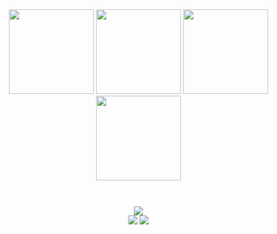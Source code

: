 <div align="center">
<img height="150em" src="https://github-profile-summary-cards.vercel.app/api/cards/profile-details?username=costacarlos213&theme=tokyonight"/> 
<img height="150em" src="https://github-readme-stats.vercel.app/api?username=costacarlos213&show_icons=true&theme=tokyonight&include_all_commits=true&count_private=true&hide_border=true"/> <img height="150em" src="https://github-readme-stats.vercel.app/api/top-langs/?username=costacarlos213&layout=compact&langs_count=7&include_all_commits=true&count_private=true&theme=tokyonight&hide_border=true"/> <img height="150em" src="https://github-readme-streak-stats.herokuapp.com/?user=costacarlos213&theme=tokyonight&hide_border=true"/>

 ##
</div>
<div align="center" style="display: inline_block"><br>
  <a href="https://www.credly.com/earner/earned/share/02493e4e-13e2-49bc-8e90-ab085a23b3e2"><img src="https://www.credly.com/badges/02493e4e-13e2-49bc-8e90-ab085a23b3e2/public_url></a>
</div>

## 
  
<div align="center">
  <a href = "mailto:carloscosta2912@gmail.com"><img src="https://img.shields.io/badge/-Gmail-%23333?style=for-the-badge&logo=gmail&logoColor=white" target="_blank"></a>
  <a href="https://www.linkedin.com/in/carlos-costa-042019152/" target="_blank"><img src="https://img.shields.io/badge/-LinkedIn-%230077B5?style=for-the-badge&logo=linkedin&logoColor=white" target="_blank"></a>
</div>

